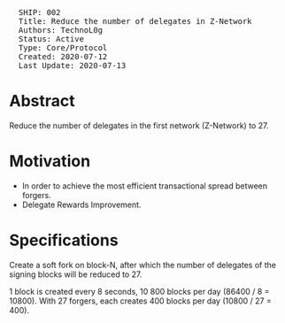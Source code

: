 <pre>
  SHIP: 002
  Title: Reduce the number of delegates in Z-Network
  Authors: TechnoL0g
  Status: Active
  Type: Core/Protocol
  Created: 2020-07-12
  Last Update: 2020-07-13
</pre>

Abstract
========

Reduce the number of delegates in the first network (Z-Network) to 27.

Motivation
==========

- In order to achieve the most efficient transactional spread between forgers.
- Delegate Rewards Improvement.

Specifications
==============

Create a soft fork on block-N, after which the number of delegates of the signing blocks will be reduced to 27.

1 block is created every 8 seconds, 10 800 blocks per day (86400 / 8 = 10800).
With 27 forgers, each creates 400 blocks per day (10800 / 27 = 400).
